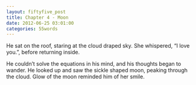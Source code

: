 ```yaml
---
layout: fiftyfive_post
title: Chapter 4 - Moon
date: 2012-06-25 03:01:00
categories: 55words
---
```


He sat on the roof, staring at the cloud draped sky. She whispered, “I love you.”, before returning inside.

He couldn’t solve the equations in his mind, and his thoughts began to wander. He looked up and saw the sickle shaped moon, peaking through the cloud. Glow of the moon reminded him of her smile.
